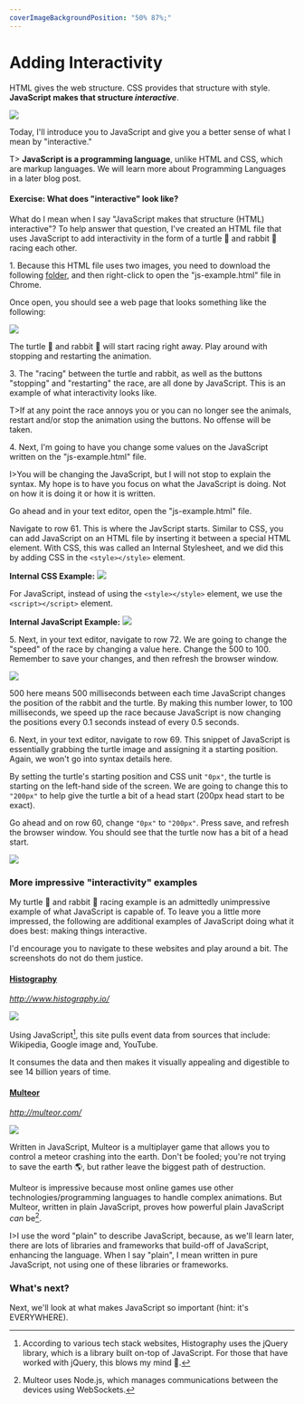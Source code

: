 ```yaml
---
coverImageBackgroundPosition: "50% 87%;"
---
```


# Adding Interactivity

HTML gives the web structure. CSS provides that structure with style.  **JavaScript makes that structure *interactive***.

![](public/assets/flying.png)

Today, I'll introduce you to JavaScript and give you a better sense of what I mean by "interactive."

T> **JavaScript is a programming language**, unlike HTML and CSS, which are markup languages. We will learn more about Programming Languages in a later blog post.

#### Exercise: What does "interactive" look like? 

What do I mean when I say "JavaScript makes that structure (HTML) interactive"?  To help answer that question, I've created an HTML file that uses JavaScript to add interactivity in the form of a turtle 🐢 and rabbit 🐇 racing each other.

1\. Because this HTML file uses two images, you need to download the following [folder](src), and then right-click to open the "js-example.html" file in Chrome.

Once open, you should see a web page that looks something like the following:

![](public/assets/js-example.png)

The turtle 🐢 and rabbit 🐇 will start racing right away.  Play around with stopping and restarting the animation.  

3\.  The "racing" between the turtle and rabbit, as well as the buttons "stopping" and "restarting" the race, are all done by JavaScript.  This is an example of what interactivity looks like.

T>If at any point the race annoys you or you can no longer see the animals, restart and/or stop the animation using the buttons.  No offense will be taken.

4\. Next, I'm going to have you change some values on the JavaScript written on the "js-example.html" file.

I>You will be changing the JavaScript, but I will not stop to explain the syntax.  My hope is to have you focus on what the JavaScript is doing.  Not on how it is doing it or how it is written.

Go ahead and in your text editor, open the "js-example.html" file. 

Navigate to row 61.  This is where the JavScript starts.  Similar to CSS, you can add JavaScript on an HTML file by inserting it between a special HTML element.  With CSS, this was called an Internal Stylesheet, and we did this by adding CSS in the `<style></style>` element. 

**Internal CSS Example:**
![](public/assets/css-example.png)

For JavaScript, instead of using the `<style></style>` element, we use the `<script></script>` element.

**Internal JavaScript Example:**
![](public/assets/js-inline-example.png)

5\. Next, in your text editor, navigate to row 72.  We are going to change the "speed" of the race by changing a value here.  Change the 500 to 100.  Remember to save your changes, and then refresh the browser window.

![](public/assets/speed-js.gif)

500 here means 500 milliseconds between each time JavaScript changes the position of the rabbit and the turtle.  By making this number lower, to 100 milliseconds, we speed up the race because JavaScript is now changing the positions every 0.1 seconds instead of every 0.5 seconds.

6\. Next, in your text editor, navigate to row 69.  This snippet of JavaScript is essentially grabbing the turtle image and assigning it a starting position.  Again, we won't go into syntax details here. 

By setting the turtle's starting position and CSS unit `"0px"`, the turtle is starting on the left-hand side of the screen.  We are going to change this to `"200px"` to help give the turtle a bit of a head start (200px head start to be exact).

Go ahead and on row 60, change `"0px"` to `"200px"`.  Press save, and refresh the browser window.  You should see that the turtle now has a bit of a head start.

![](public/assets/head-start.gif)

### More impressive "interactivity" examples

My turtle 🐢 and rabbit 🐇 racing example is an admittedly unimpressive example of what JavaScript is capable of. To leave you a little more impressed, the following are additional examples of JavaScript doing what it does best: making things interactive.

I'd encourage you to navigate to these websites and play around a bit.  The screenshots do not do them justice.

#### [Histography](http://www.histography.io/)
*http://www.histography.io/*

![](public/assets/histography.png)

Using JavaScript[^histography], this site pulls event data from sources that include: Wikipedia, Google image and, YouTube.

It consumes the data and then makes it visually appealing and digestible to see 14 billion years of time.

#### [Multeor](http://multeor.com/)
*http://multeor.com/* 

![](public/assets/multeor.png)

Written in JavaScript, Multeor is a multiplayer game that allows you to control a meteor crashing into the earth.  Don't be fooled; you're not trying to save the earth 🌎, but rather leave the biggest path of destruction.

Multeor is impressive because most online games use other technologies/programming languages to handle complex animations. But Multeor, written in plain JavaScript, proves how powerful plain JavaScript _can_ be[^node].

I>I use the word "plain" to describe JavaScript, because, as we'll learn later, there are lots of libraries and frameworks that build-off of JavaScript, enhancing the language.  When I say "plain", I mean written in pure JavaScript, not using one of these libraries or frameworks.

### What's next?

Next, we'll look at what makes JavaScript so important (hint: it's EVERYWHERE).

[^histography]: According to various tech stack websites, Histography uses the jQuery library, which is a library built on-top of JavaScript. For those that have worked with jQuery, this blows my mind 🤯.
[^node]: Multeor uses Node.js, which manages communications between the devices using WebSockets.